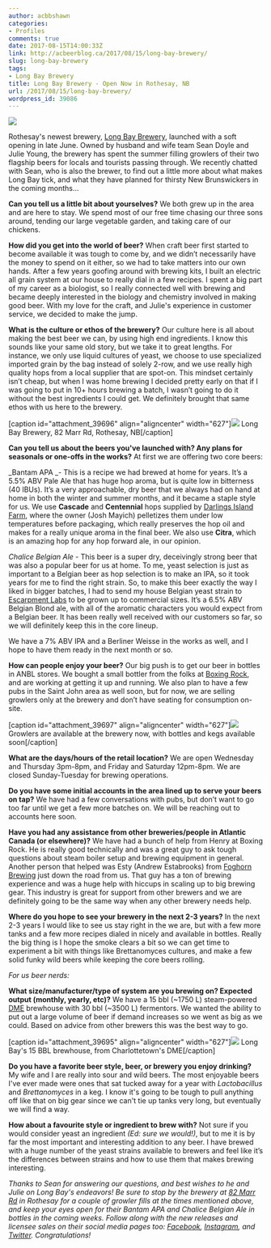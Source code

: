 ```yaml
---
author: acbbshawn
categories:
- Profiles
comments: true
date: 2017-08-15T14:00:33Z
link: http://acbeerblog.ca/2017/08/15/long-bay-brewery/
slug: long-bay-brewery
tags:
- Long Bay Brewery
title: Long Bay Brewery - Open Now in Rothesay, NB
url: /2017/08/15/long-bay-brewery/
wordpress_id: 39086
---
```


[![](http://acbeerblog.ca/wp-content/uploads/2020/08/Longbay_Brewery_Logo_CMYK.jpg)](http://acbeerblog.ca/wp-content/uploads/2020/08/Longbay_Brewery_Logo_CMYK.jpg)

Rothesay's newest brewery, [Long Bay Brewery](https://www.facebook.com/longbaybrewery/), launched with a soft opening in late June. Owned by husband and wife team Sean Doyle and Julie Young, the brewery has spent the summer filling growlers of their two flagship beers for locals and tourists passing through. We recently chatted with Sean, who is also the brewer, to find out a little more about what makes Long Bay tick, and what they have planned for thirsty New Brunswickers in the coming months...

**Can you tell us a little bit about yourselves?**
We both grew up in the area and are here to stay. We spend most of our free time chasing our three sons around, tending our large vegetable garden, and taking care of our chickens.

**How did you get into the world of beer?**
When craft beer first started to become available it was tough to come by, and we didn’t necessarily have the money to spend on it either, so we had to take matters into our own hands. After a few years goofing around with brewing kits, I built an electric all grain system at our house to really dial in a few recipes. I spent a big part of my career as a biologist, so I really connected well with brewing and became deeply interested in the biology and chemistry involved in making good beer. With my love for the craft, and Julie's experience in customer service, we decided to make the jump.

**What is the culture or ethos of the brewery?**
Our culture here is all about making the best beer we can, by using high end ingredients. I know this sounds like your same old story, but we take it to great lengths. For instance, we only use liquid cultures of yeast, we choose to use specialized imported grain by the bag instead of solely 2-row, and we use really high quality hops from a local supplier that are spot-on. This mindset certainly isn’t cheap, but when I was home brewing I decided pretty early on that if I was going to put in 10+ hours brewing a batch, I wasn’t going to do it without the best ingredients I could get. We definitely brought that same ethos with us here to the brewery.

[caption id="attachment_39696" align="aligncenter" width="627"][![](http://acbeerblog.ca/wp-content/uploads/2020/08/storefront-1024x854.jpg)](http://acbeerblog.ca/wp-content/uploads/2020/08/storefront.jpg) Long Bay Brewery, 82 Marr Rd, Rothesay, NB[/caption]

**Can you tell us about the beers you've launched with? Any plans for seasonals or one-offs in the works?**
At first we are offering two core beers:

_Bantam APA _- This is a recipe we had brewed at home for years. It’s a 5.5% ABV Pale Ale that has huge hop aroma, but is quite low in bitterness (40 IBUs). It’s a very approachable, dry beer that we always had on hand at home in both the winter and summer months, and it became a staple style for us. We use **Cascade** and **Centennial** hops supplied by [Darlings Island Farm](https://www.facebook.com/darlingsislandfarm/), where the owner (Josh Mayich) pelletizes them under low temperatures before packaging, which really preserves the hop oil and makes for a really unique aroma in the final beer. We also use **Citra**, which is an amazing hop for any hop forward ale, in our opinion.

_Chalice Belgian Ale_ - This beer is a super dry, deceivingly strong beer that was also a popular beer for us at home. To me, yeast selection is just as important to a Belgian beer as hop selection is to make an IPA, so it took years for me to find the right strain. So, to make this beer exactly the way I liked in bigger batches, I had to send my house Belgian yeast strain to [Escarpment Labs](http://www.escarpmentlabs.com/) to be grown up to commercial sizes. It’s a 6.5% ABV Belgian Blond ale, with all of the aromatic characters you would expect from a Belgian beer. It has been really well received with our customers so far, so we will definitely keep this in the core lineup.

We have a 7% ABV IPA and a Berliner Weisse in the works as well, and I hope to have them ready in the next month or so.

**How can people enjoy your beer?**
Our big push is to get our beer in bottles in ANBL stores. We bought a small bottler from the folks at [Boxing Rock](http://www.boxingrock.ca/), and are working at getting it up and running. We also plan to have a few pubs in the Saint John area as well soon, but for now, we are selling growlers only at the brewery and don’t have seating for consumption on-site.

[caption id="attachment_39697" align="aligncenter" width="627"][![](http://acbeerblog.ca/wp-content/uploads/2020/08/growlers-1024x912.jpg)](http://acbeerblog.ca/wp-content/uploads/2020/08/growlers.jpg) Growlers are available at the brewery now, with bottles and kegs available soon[/caption]

**What are the days/hours of the retail location?**
We are open Wednesday and Thursday 3pm-8pm, and Friday and Saturday 12pm-8pm. We are closed Sunday-Tuesday for brewing operations.

**Do you have some initial accounts in the area lined up to serve your beers on tap?**
We have had a few conversations with pubs, but don’t want to go too far until we get a few more batches on. We will be reaching out to accounts here soon.

**Have you had any assistance from other breweries/people in Atlantic Canada (or elsewhere)?**
We have had a bunch of help from Henry at Boxing Rock. He is really good technically and was a great guy to ask tough questions about steam boiler setup and brewing equipment in general. Another person that helped was Esty (Andrew Estabrooks) from [Foghorn Brewing](http://www.drinkfoghorn.ca/) just down the road from us. That guy has a ton of brewing experience and was a huge help with hiccups in scaling up to big brewing gear. This industry is great for support from other brewers and we are definitely going to be the same way when any other brewery needs help.

**Where do you hope to see your brewery in the next 2-3 years?**
In the next 2-3 years I would like to see us stay right in the we are, but with a few more tanks and a few more recipes dialed in nicely and available in bottles. Really the big thing is I hope the smoke clears a bit so we can get time to experiment a bit with things like Brettanomyces cultures, and make a few solid funky wild beers while keeping the core beers rolling.

_For us beer nerds:_

**What size/manufacturer/type of system are you brewing on? Expected output (monthly, yearly, etc)?**
We have a 15 bbl (~1750 L) steam-powered [DME](http://www.dmebrewing.com/) brewhouse with 30 bbl (~3500 L) fermentors. We wanted the ability to put out a large volume of beer if demand increases so we went as big as we could. Based on advice from other brewers this was the best way to go.

[caption id="attachment_39695" align="aligncenter" width="627"][![](http://acbeerblog.ca/wp-content/uploads/2020/08/brewhouse-1024x596.jpg)](http://acbeerblog.ca/wp-content/uploads/2020/08/brewhouse.jpg) Long Bay's 15 BBL brewhouse, from Charlottetown's DME[/caption]

**Do you have a favorite beer style, beer, or brewery you enjoy drinking?**
My wife and I are really into sour and wild beers. The most enjoyable beers I've ever made were ones that sat tucked away for a year with _Lactobacillus_ and _Brettanomyces_ in a keg. I know it's going to be tough to pull anything off like that on big gear since we can't tie up tanks very long, but eventually we will find a way.

**How about a favourite style or ingredient to brew with?**
Not sure if you would consider yeast an ingredient _(Ed: sure we would!)_, but to me it is by far the most important and interesting addition to any beer. I have brewed with a huge number of the yeast strains available to brewers and feel like it’s the differences between strains and how to use them that makes brewing interesting.

_Thanks to Sean for answering our questions, and best wishes to he and Julie on Long Bay's endeavors! Be sure to stop by the brewery at [82 Marr Rd](https://goo.gl/maps/uX44G7xBRTx) in Rothesay for a couple of growler fills at the times mentioned above, and keep your eyes open for their Bantam APA and Chalice Belgian Ale in bottles in the coming weeks. Follow along with the new releases and licensee sales on their social media pages too: [Facebook](https://www.facebook.com/longbaybrewery/), [Instagram](https://www.instagram.com/longbaybrewery/), and [Twitter](http://www.twitter.com/longbaybrewery). Congratulations!_
